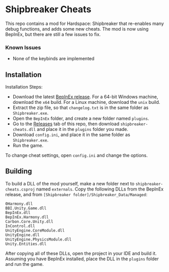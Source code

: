 # Shipbreaker Cheats

This repo contains a mod for Hardspace: Shipbreaker that re-enables many debug functions, and adds some new cheats. The mod is now using BepInEx, but there are still a few issues to fix.

### Known Issues
- None of the keybinds are implemented

## Installation
Installation Steps:
- Download the latest [BepInEx release](https://github.com/BepInEx/BepInEx/releases/tag/v5.4.19). For a 64-bit Windows machine, download the `x64` build. For a Linux machine, download the `unix` build.
- Extract the zip file, so that `changelog.txt` is in the same folder as `Shipbreaker.exe`.
- Open the `BepInEx` folder, and create a new folder named `plugins`.
- Go to the [Releases](https://github.com/Torphedo/shipbreaker-cheats-1/releases) tab of this repo, then download `shipbreaker-cheats.dll` and place it in the `plugins` folder you made.
- Download `config.ini`, and place it in the same folder as `Shipbreaker.exe`.
- Run the game.

To change cheat settings, open `config.ini` and change the options.

## Building
To build a DLL of the mod yourself, make a new folder next to `shipbreaker-cheats.csproj` named `externals`. Copy the following DLLs from the BepInEx release, and from `[Shipbreaker folder]/Shipbreaker_Data/Managed`:

```
0Harmony.dll
BBI.Unity.Game.dll
BepInEx.dll
BepInEx.Harmony.dll
Carbon.Core.Unity.dll
InControl.dll
UnityEngine.CoreModule.dll
UnityEngine.dll
UnityEngine.PhysicsModule.dll
Unity.Entities.dll
```

After copying all of these DLLs, open the project in your IDE and build it.
Assuming you have BepInEx installed, place the DLL in the `plugins` folder and run the game.
